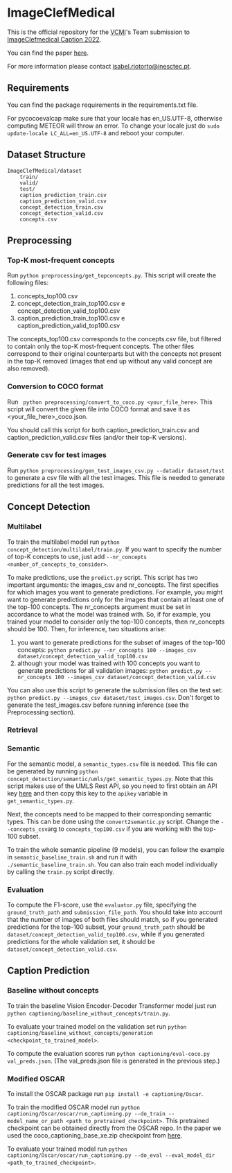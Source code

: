 # ImageClefMedical

This is the official repository for the [VCMI](https://vcmi.inesctec.pt)'s Team submission to [ImageClefmedical Caption 2022](https://www.imageclef.org/2022/medical/caption).

You can find the paper [here](http://ceur-ws.org/Vol-3180/paper-116.pdf).

For more information please contact isabel.riotorto@inesctec.pt.

## Requirements

You can find the package requirements in the requirements.txt file.

For pycocoevalcap make sure that your locale has en_US.UTF-8, otherwise computing METEOR will throw an error. To change your locale just do ```sudo update-locale LC_ALL=en_US.UTF-8``` and reboot your computer.

## Dataset Structure

```
ImageClefMedical/dataset
    train/
    valid/
    test/
    caption_prediction_train.csv
    caption_prediction_valid.csv
    concept_detection_train.csv
    concept_detection_valid.csv
    concepts.csv
```    
## Preprocessing

### Top-K most-frequent concepts

Run ```python preprocessing/get_topconcepts.py```. This script will create the following files:
1. concepts_top100.csv
2. concept_detection_train_top100.csv e concept_detection_valid_top100.csv
3. caption_prediction_train_top100.csv e caption_prediction_valid_top100.csv

The concepts_top100.csv corresponds to the concepts.csv file, but filtered to contain only the top-K most-frequent concepts. The other files correspond to their original counterparts but with the concepts not present in the top-K removed (images that end up without any valid concept are also removed).

### Conversion to COCO format

Run ```
python preprocessing/convert_to_coco.py <your_file_here>```. This script will convert the given file into COCO format and save it as <your_file_here>_coco.json.

You should call this script for both caption_prediction_train.csv and caption_prediction_valid.csv files (and/or their top-K versions).

### Generate csv for test images
Run ```python preprocessing/gen_test_images_csv.py --datadir dataset/test``` to generate a csv file with all the test images. This file is needed to generate predictions for all the test images.

## Concept Detection

### Multilabel

To train the multilabel model run ```python concept_detection/multilabel/train.py```. If you want to specify the number of top-K concepts to use, just add ```--nr_concepts <number_of_concepts_to_consider>```.

To make predictions, use the ```predict.py``` script. This script has two important arguments: the images_csv and nr_concepts. The first specifies for which images you want to generate predictions. For example, you might want to generate predictions only for the images that contain at least one of the top-100 concepts. The nr_concepts argument must be set in accordance to what the model was trained with. So, if for example, you trained your model to consider only the top-100 concepts, then nr_concepts should be 100. Then, for inference, two situations arise:
1. you want to generate predictions for the subset of images of the top-100 concepts: ```python predict.py --nr_concepts 100 --images_csv dataset/concept_detection_valid_top100.csv```
2. although your model was trained with 100 concepts you want to generate predictions for all validation images: ```python predict.py --nr_concepts 100 --images_csv dataset/concept_detection_valid.csv```

You can also use this script to generate the submission files on the test set: ```python predict.py --images_csv dataset/test_images.csv```. Don't forget to generate the test_images.csv before running inference (see the Preprocessing section).

### Retrieval

### Semantic
For the semantic model, a ```semantic_types.csv``` file is needed. This file can be generated by running ```python concept_detection/semantic/umls/get_semantic_types.py```. Note that this script makes use of the UMLS Rest API, so you need to first obtain an API key [here](https://uts.nlm.nih.gov/uts/login) and then copy this key to the ```apikey``` variable in ```get_semantic_types.py```.

Next, the concepts need to be mapped to their corresponding semantic types. This can be done using the ```convert2semantic.py``` script. Change the ```--concepts_csv```arg to ```concepts_top100.csv``` if you are working with the top-100 subset.

To train the whole semantic pipeline (9 models), you can follow the example in ```semantic_baseline_train.sh``` and run it with ```./semantic_baseline_train.sh```. You can also train each model individually by calling the ```train.py``` script directly.

### Evaluation

To compute the F1-score, use the ```evaluator.py``` file, specifying the ```ground_truth_path``` and ```submission_file_path```. You should take into account that the number of images of both files should match, so if you generated predictions for the top-100 subset, your ```ground_truth_path``` should be ```dataset/concept_detection_valid_top100.csv```, while if you generated predictions for the whole validation set, it should be ```dataset/concept_detection_valid.csv```.

## Caption Prediction

### Baseline without concepts

To train the baseline Vision Encoder-Decoder Transformer model just run ```python captioning/baseline_without_concepts/train.py```.

To evaluate your trained model on the validation set run ```python captioning/baseline_without_concepts/generation <checkpoint_to_trained_model>```.

To compute the evaluation scores run ```python captioning/eval-coco.py val_preds.json```. (The val_preds.json file is generated in the previous step.)

### Modified OSCAR

To install the OSCAR package run ```pip install -e captioning/Oscar```.

To train the modified OSCAR model run ```python captioning/Oscar/oscar/run_captioning.py --do_train --model_name_or_path <path_to_pretrained_checkpoint>```. This pretrained checkpoint can be obtained directly from the OSCAR repo. In the paper we used the coco_captioning_base_xe.zip checkpoint from [here](https://github.com/microsoft/Oscar/blob/master/VinVL_MODEL_ZOO.md#image-captioning-on-coco). 

To evaluate your trained model run ```python captioning/Oscar/oscar/run_captioning.py --do_eval --eval_model_dir <path_to_trained_checkpoint>```.



